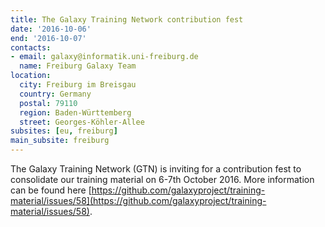 ```yaml
---
title: The Galaxy Training Network contribution fest
date: '2016-10-06'
end: '2016-10-07'
contacts:
- email: galaxy@informatik.uni-freiburg.de
  name: Freiburg Galaxy Team
location:
  city: Freiburg im Breisgau
  country: Germany
  postal: 79110
  region: Baden-Württemberg
  street: Georges-Köhler-Allee
subsites: [eu, freiburg]
main_subsite: freiburg
---
```


The Galaxy Training Network (GTN) is inviting for a contribution fest to consolidate our training material on 6-7th October 2016.
More information can be found here [https://github.com/galaxyproject/training-material/issues/58](https://github.com/galaxyproject/training-material/issues/58).

